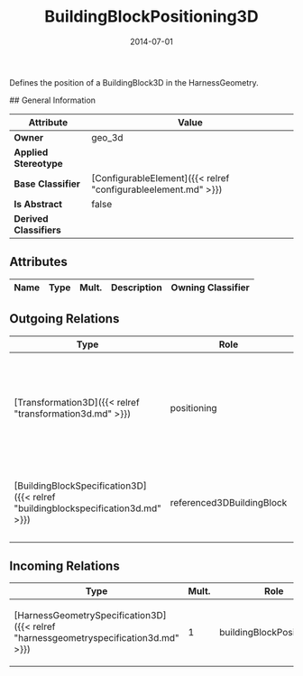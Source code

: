 ﻿---
title: BuildingBlockPositioning3D
toc: false
type: specs
date: "2014-07-01"
draft: false
specification: VEC
version: 1.1.1
documentType: "Recommendation"
elementType: Class
classes:
  - BuildingBlockPositioning3D
menu_name: vec-1.1.1
---
<p> Defines the position of a BuildingBlock3D in the HarnessGeometry.      </p>
## General Information

| Attribute               | Value |
|-------------------------|-------|
| **Owner**               | geo_3d |
| **Applied Stereotype**  |   |
| **Base Classifier**     | [ConfigurableElement]({{< relref "configurableelement.md" >}})<br/>  |
| **Is Abstract**         | false |
| **Derived Classifiers** |   |

## Attributes
|  Name  |  Type  |  Mult.  |  Description  |  Owning Classifier  |
|--------|--------|---------|---------------|--------------|

## Outgoing Relations
|    Type  |   Role   |   Mult.   |   Mult.   |   Description   |
|----------|----------|-----------|-----------|-----------------|
| [Transformation3D]({{< relref "transformation3d.md" >}}) | positioning | 0..1 | 0..1 | <p> Specifies the positioning of the building block in the harness geometry.      </p> |
| [BuildingBlockSpecification3D]({{< relref "buildingblockspecification3d.md" >}}) | referenced3DBuildingBlock | 1 | 0..* | <p> References the building block that is positioned.      </p> |
##  Incoming Relations
|    Type  |   Mult.  |   Role    |   Mult.   |   Description  |
|----------|----------|-----------|-----------|----------------|
| [HarnessGeometrySpecification3D]({{< relref "harnessgeometryspecification3d.md" >}}) | 1 | buildingBlockPositionings | 0..* | <p> Specifies the BuildingBlockPositioning3Ds that are forming the HarnessGeometrySpecification3D.      </p> |
